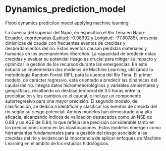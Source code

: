 # Dynamics_prediction_model
Flood dynamics prediction model applying machine learning 

La cuenca del superior del Napo, en específico el Río Tena en Napo-Ecuador, coordenadas (Latitud: -0.98992 y Longitud: -77.80785), presenta dinámicas de caudal con frecuentes eventos de crecidas y desbordamientos del río. Estos eventos causan pérdidas materiales y humanas en los asentamientos ribereños. La capacidad de predecir estas crecidas y evaluar su potencial riesgo es crucial para mitigar su impacto y optimizar la gestión de los recursos durante las emergencias. En este estudio se implementan dos modelos de Machine Learning, utilizando la metodología Random Forest (RF), para la cuenca del Río Tena. El primer modelo, de carácter regresivo, está orientado a predecir las dinámicas del caudal del río. Integra datos hidrometeorológicos y variables ambientales y geográficas, resaltando un desfase temporal de 3.5 horas entre la precipitación y los cambios en el caudal, e incluye un componente autorregresivo para una mayor precisión. El segundo modelo, de clasificación, se dedica a identificar y clasificar los eventos de crecida del río según su riesgo potencial. Ambos modelos han demostrado una alta eficacia, alcanzando índices de validación destacados como un NSE de 0.88 y un KGE de 0.94, lo que refleja una precisión considerable tanto en las predicciones como en las clasificaciones. Estos modelos emergen como herramientas fundamentales para la gestión del riesgo asociado a las crecidas del río y evidencian la importancia de aplicar enfoques de Machine Learning en el ámbito de los estudios hidrológicos. 
